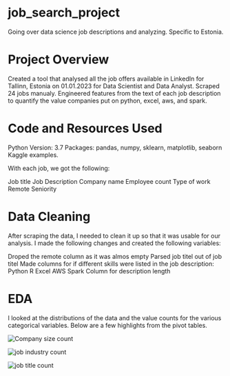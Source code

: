 # job_search_project
Going over data science job descriptions and analyzing. Specific to Estonia.
# Project Overview
Created a tool that analysed all the job offers available in LinkedIn for Tallinn, Estonia on 01.01.2023 for Data Scientist and Data Analyst.
Scraped 24 jobs manualy.
Engineered features from the text of each job description to quantify the value companies put on python, excel, aws, and spark.


# Code and Resources Used
Python Version: 3.7
Packages: pandas, numpy, sklearn, matplotlib, seaborn
Kaggle examples.

With each job, we got the following:

Job title
Job Description
Company name
Employee count
Type of work
Remote
Seniority


# Data Cleaning
After scraping the data, I needed to clean it up so that it was usable for our analysis. I made the following changes and created the following variables:

Droped the remote column as it was almos empty
Parsed job titel out of job titel
Made columns for if different skills were listed in the job description:
Python
R
Excel
AWS
Spark
Column for description length

# EDA
I looked at the distributions of the data and the value counts for the various categorical variables. Below are a few highlights from the pivot tables.

![Company size count](https://user-images.githubusercontent.com/70900293/212374509-5da62a49-cf41-4a06-a2b1-19be603d432b.png)


![job industry count](https://user-images.githubusercontent.com/70900293/212374512-d066a7f0-93f0-404f-bbe4-79544d2890ee.png)


![job title count](https://user-images.githubusercontent.com/70900293/212374514-b5b5eea2-1088-4915-ba57-e9a7e796762b.png)

